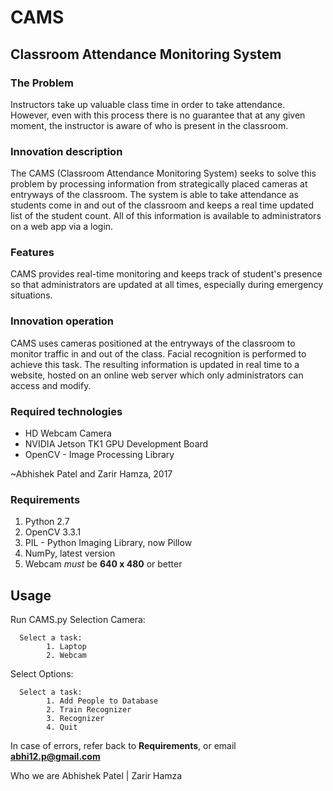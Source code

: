 # CAMS
## Classroom Attendance Monitoring System

### **The Problem**

Instructors take up valuable class time in order to take attendance. However, even with this process there is no guarantee that at any given moment, the instructor is aware of who is present in the classroom.
      
### **Innovation description**

The CAMS (Classroom Attendance Monitoring System) seeks to solve this problem by processing information from strategically placed cameras at entryways of the classroom. The system is able to take attendance as students come in and out of the classroom and keeps a real time updated list of the student count. All of this information is available to administrators on a web app via a login.

### **Features**

CAMS provides real-time monitoring and keeps track of student's presence so that administrators are updated at all times, especially during emergency situations. 

### **Innovation operation**

CAMS uses cameras positioned at the entryways of the classroom to monitor traffic in and out of the class. Facial recognition is performed to achieve this task. The resulting information is updated in real time to a website, hosted on an online web server which only administrators can access and modify. 

### **Required technologies**

* HD Webcam Camera
* NVIDIA Jetson TK1 GPU Development Board
* OpenCV - Image Processing Library

~Abhishek Patel and Zarir Hamza, 2017
### Requirements
1. Python 2.7
2. OpenCV 3.3.1
3. PIL - Python Imaging Library, now Pillow
4. NumPy, latest version
5. Webcam *must* be **640 x 480** or better

## Usage
Run CAMS.py 
Selection Camera:
      
      Select a task:
            1. Laptop
            2. Webcam 
Select Options:

      Select a task:
            1. Add People to Database
            2. Train Recognizer
            3. Recognizer
            4. Quit  
In case of errors, refer back to **Requirements**, or email **abhi12.p@gmail.com**

Who we are
Abhishek Patel | Zarir Hamza

